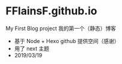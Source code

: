 # FFlainsF.github.io
My First Blog project
我的第一个（静态）博客

- 基于 Node + Hexo  github 提供空间（感谢）
- 用了 next 主题
- 2019/03/19
